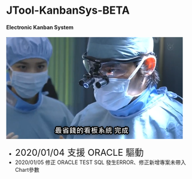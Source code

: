 # JTool-KanbanSys-BETA
#### Electronic Kanban System

![image](https://github.com/ucandoit1010/JTool-KanbanSys/blob/master/2020-01-17_22h09_09.png)

* <font size=5>2020/01/04 支援 ORACLE 驅動</font>
* 2020/01/05 修正 ORACLE TEST SQL 發生ERROR、修正新增專案未帶入Chart參數
